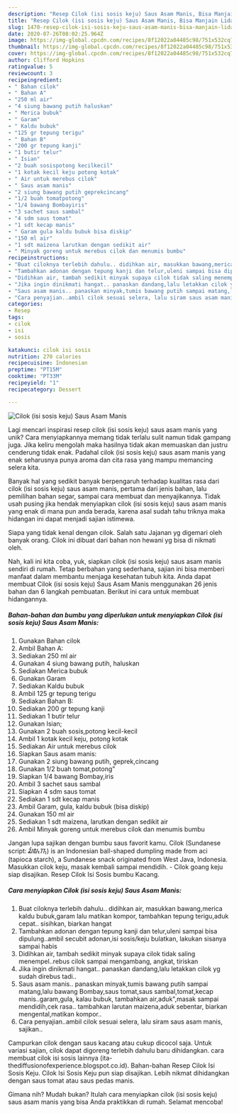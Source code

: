 ```yaml
---
description: "Resep Cilok (isi sosis keju) Saus Asam Manis, Bisa Manjain Lidah"
title: "Resep Cilok (isi sosis keju) Saus Asam Manis, Bisa Manjain Lidah"
slug: 1470-resep-cilok-isi-sosis-keju-saus-asam-manis-bisa-manjain-lidah
date: 2020-07-26T08:02:25.964Z
image: https://img-global.cpcdn.com/recipes/8f12022a04485c98/751x532cq70/cilok-isi-sosis-keju-saus-asam-manis-foto-resep-utama.jpg
thumbnail: https://img-global.cpcdn.com/recipes/8f12022a04485c98/751x532cq70/cilok-isi-sosis-keju-saus-asam-manis-foto-resep-utama.jpg
cover: https://img-global.cpcdn.com/recipes/8f12022a04485c98/751x532cq70/cilok-isi-sosis-keju-saus-asam-manis-foto-resep-utama.jpg
author: Clifford Hopkins
ratingvalue: 5
reviewcount: 3
recipeingredient:
- " Bahan cilok"
- " Bahan A"
- "250 ml air"
- "4 siung bawang putih haluskan"
- " Merica bubuk"
- " Garam"
- " Kaldu bubuk"
- "125 gr tepung terigu"
- " Bahan B"
- "200 gr tepung kanji"
- "1 butir telur"
- " Isian"
- "2 buah sosispotong kecilkecil"
- "1 kotak kecil keju potong kotak"
- " Air untuk merebus cilok"
- " Saus asam manis"
- "2 siung bawang putih geprekcincang"
- "1/2 buah tomatpotong"
- "1/4 bawang Bombayiris"
- "3 sachet saus sambal"
- "4 sdm saus tomat"
- "1 sdt kecap manis"
- " Garam gula kaldu bubuk bisa diskip"
- "150 ml air"
- "1 sdt maizena larutkan dengan sedikit air"
- " Minyak goreng untuk merebus cilok dan menumis bumbu"
recipeinstructions:
- "Buat ciloknya terlebih dahulu.. didihkan air, masukkan bawang,merica kaldu bubuk,garam lalu matikan kompor, tambahkan tepung terigu,aduk cepat.. sisihkan, biarkan hangat"
- "Tambahkan adonan dengan tepung kanji dan telur,uleni sampai bisa dipulung..ambil secubit adonan,isi sosis/keju bulatkan, lakukan sisanya sampai habis"
- "Didihkan air, tambah sedikit minyak supaya cilok tidak saling menempel..rebus cilok sampai mengambang, angkat, tiriskan"
- "Jika ingin dinikmati hangat.. panaskan dandang,lalu letakkan cilok yg sudah direbus tadi.."
- "Saus asam manis.. panaskan minyak,tumis bawang putih sampai matang,lalu bawang Bombay,saus tomat,saus sambal,tomat,kecap manis..garam,gula, kalau bubuk, tambahkan air,aduk&#34;,masak sampai mendidih,cek rasa.. tambahkan larutan maizena,aduk sebentar, biarkan mengental,matikan kompor.."
- "Cara penyajian..ambil cilok sesuai selera, lalu siram saus asam manis, sajikan.."
categories:
- Resep
tags:
- cilok
- isi
- sosis

katakunci: cilok isi sosis 
nutrition: 270 calories
recipecuisine: Indonesian
preptime: "PT15M"
cooktime: "PT33M"
recipeyield: "1"
recipecategory: Dessert

---
```



![Cilok (isi sosis keju) Saus Asam Manis](https://img-global.cpcdn.com/recipes/8f12022a04485c98/751x532cq70/cilok-isi-sosis-keju-saus-asam-manis-foto-resep-utama.jpg)

Lagi mencari inspirasi resep cilok (isi sosis keju) saus asam manis yang unik? Cara menyiapkannya memang tidak terlalu sulit namun tidak gampang juga. Jika keliru mengolah maka hasilnya tidak akan memuaskan dan justru cenderung tidak enak. Padahal cilok (isi sosis keju) saus asam manis yang enak seharusnya punya aroma dan cita rasa yang mampu memancing selera kita.

Banyak hal yang sedikit banyak berpengaruh terhadap kualitas rasa dari cilok (isi sosis keju) saus asam manis, pertama dari jenis bahan, lalu pemilihan bahan segar, sampai cara membuat dan menyajikannya. Tidak usah pusing jika hendak menyiapkan cilok (isi sosis keju) saus asam manis yang enak di mana pun anda berada, karena asal sudah tahu triknya maka hidangan ini dapat menjadi sajian istimewa.

Siapa yang tidak kenal dengan cilok. Salah satu Jajanan yg digemari oleh banyak orang. Cilok ini dibuat dari bahan non hewani yg bisa di nikmati oleh.


Nah, kali ini kita coba, yuk, siapkan cilok (isi sosis keju) saus asam manis sendiri di rumah. Tetap berbahan yang sederhana, sajian ini bisa memberi manfaat dalam membantu menjaga kesehatan tubuh kita. Anda dapat membuat Cilok (isi sosis keju) Saus Asam Manis menggunakan 26 jenis bahan dan 6 langkah pembuatan. Berikut ini cara untuk membuat hidangannya.

<!--inarticleads1-->

##### Bahan-bahan dan bumbu yang diperlukan untuk menyiapkan Cilok (isi sosis keju) Saus Asam Manis:

1. Gunakan  Bahan cilok
1. Ambil  Bahan A:
1. Sediakan 250 ml air
1. Gunakan 4 siung bawang putih, haluskan
1. Sediakan  Merica bubuk
1. Gunakan  Garam
1. Sediakan  Kaldu bubuk
1. Ambil 125 gr tepung terigu
1. Sediakan  Bahan B:
1. Sediakan 200 gr tepung kanji
1. Sediakan 1 butir telur
1. Gunakan  Isian;
1. Gunakan 2 buah sosis,potong kecil-kecil
1. Ambil 1 kotak kecil keju, potong kotak
1. Sediakan  Air untuk merebus cilok
1. Siapkan  Saus asam manis:
1. Gunakan 2 siung bawang putih, geprek,cincang
1. Gunakan 1/2 buah tomat,potong&#34;
1. Siapkan 1/4 bawang Bombay,iris
1. Ambil 3 sachet saus sambal
1. Siapkan 4 sdm saus tomat
1. Sediakan 1 sdt kecap manis
1. Ambil  Garam, gula, kaldu bubuk (bisa diskip)
1. Gunakan 150 ml air
1. Sediakan 1 sdt maizena, larutkan dengan sedikit air
1. Ambil  Minyak goreng untuk merebus cilok dan menumis bumbu


Jangan lupa sajikan dengan bumbu saus favorit kamu. Cilok (Sundanese script: ᮎᮤᮜᮧᮊ᮪) is an Indonesian ball-shaped dumpling made from aci (tapioca starch), a Sundanese snack originated from West Java, Indonesia. Masukkan cilok keju, masak kembali sampai mendidih. - Cilok goang keju siap disajikan. Resep Cilok Isi Sosis bumbu Kacang. 

<!--inarticleads2-->

##### Cara menyiapkan Cilok (isi sosis keju) Saus Asam Manis:

1. Buat ciloknya terlebih dahulu.. didihkan air, masukkan bawang,merica kaldu bubuk,garam lalu matikan kompor, tambahkan tepung terigu,aduk cepat.. sisihkan, biarkan hangat
1. Tambahkan adonan dengan tepung kanji dan telur,uleni sampai bisa dipulung..ambil secubit adonan,isi sosis/keju bulatkan, lakukan sisanya sampai habis
1. Didihkan air, tambah sedikit minyak supaya cilok tidak saling menempel..rebus cilok sampai mengambang, angkat, tiriskan
1. Jika ingin dinikmati hangat.. panaskan dandang,lalu letakkan cilok yg sudah direbus tadi..
1. Saus asam manis.. panaskan minyak,tumis bawang putih sampai matang,lalu bawang Bombay,saus tomat,saus sambal,tomat,kecap manis..garam,gula, kalau bubuk, tambahkan air,aduk&#34;,masak sampai mendidih,cek rasa.. tambahkan larutan maizena,aduk sebentar, biarkan mengental,matikan kompor..
1. Cara penyajian..ambil cilok sesuai selera, lalu siram saus asam manis, sajikan..


Campurkan cilok dengan saus kacang atau cukup dicocol saja. Untuk variasi sajian, cilok dapat digoreng terlebih dahulu baru dihidangkan. cara membuat cilok isi sosis lainnya (ita-thediffusionofexperience.blogspot.co.id). Bahan-bahan Resep Cilok Isi Sosis Keju. Cilok Isi Sosis Keju pun siap disajikan. Lebih nikmat dihidangkan dengan saus tomat atau saus pedas manis. 

Gimana nih? Mudah bukan? Itulah cara menyiapkan cilok (isi sosis keju) saus asam manis yang bisa Anda praktikkan di rumah. Selamat mencoba!
